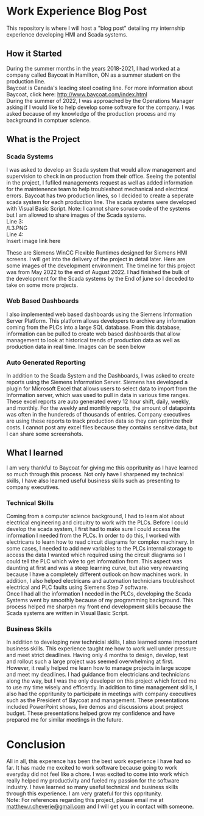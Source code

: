 # Work Experience Blog Post
This repository is where I will host a "blog post" detailing my internship experience developing HMI and Scada systems.

## How it Started
During the summer months in the years 2018-2021, I had worked at a company called Baycoat in Hamilton, ON as a summer student on the production line. <br> 
Baycoat is Canada's leading steel coating line. For more information about Baycoat, click here: http://www.baycoat.com/index.html <br>
During the summer of 2022, I was approached by the Operations Manager asking if I would like to help develop some software for the company. 
I was asked because of my knowledge of the production process and my background in comptuer science. <br> 

## What is the Project
### Scada Systems
I was asked to develop an Scada system that would allow management and supervision to check in on production from their office. 
Seeing the potential in the project, I fufiled managements request as well as added information for the maintenence team to help troubleshoot mechanical and 
electrical errors. Baycoat has two production lines, so I decided to create a seperate scada system for each production line. The scada systems were
developed with Visual Basic Script. Note: I cannot share soruce code of the systems but I am allowed to share images of the Scada systems. <br>
Line 3: <br>
/L3.PNG <br>
Line 4: <br>
Insert image link here <br>

These are Siemens WinCC Flexible Runtimes designed for Siemens HMI screens. I will get into the delivery of the project in detail later. Here are some images 
of the development environment.
The timeline for this project was from May 2022 to the end of August 2022. I had finished the bulk of the development for the Scada systems by the End of june 
so I deceded to take on some more projects. 
### Web Based Dashboards
I also implemented web based dashboards using the Siemens Information Server Platform. This platform allows developers to archive any information coming from the 
PLCs into a large SQL database. From this database, information can be pulled to create web based dashboards that allow management to look at historical trends
of production data as well as production data in real time. Images can be seen below <br>

### Auto Generated Reporting
In addition to the Scada System and the Dashboards, I was asked to create reports using the Siemens Information Server. Siemens has developed a plugin for 
Microsoft Excel that allows users to select data to import from the Information server, which was used to pull in data in various time ranges. These excel reports 
are auto generated every 12 hour shift, daily, weekly, and monthly. For the weekly and monthly reports, the amount of datapoints was often in the hundereds of thousands 
of entries. Company executives are using these reports to track production data so they can optimize their costs. I cannot post any excel files because they contains sensitve
data, but I can share some screenshots.

## What I learned
I am very thankful to Baycoat for giving me this oppritunity as I have learned so much through this process. Not only have I sharpened my technical skills, I have 
also learned useful business skills such as presenting to company executives.
### Technical Skills
Coming from a computer science background, I had to learn alot about electrical engineering and circuitry to work with the PLCs. Before I could develop the scada
system, I first had to make sure I could access the information I needed from the PLCs. In order to do this, I worked with electricans to learn how to read circuit 
diagrams for complex machinery. In some cases, I needed to add new variables to the PLCs internal storage to access the data I wanted which required using the 
circuit diagrams so I could tell the PLC which wire to get information from. This aspect was daunting at first and was a steep learning curve, but also very 
rewarding because I have a completely different outlook on how machines work. In addition, I also helped electricans and automation technicians troubleshoot
electrical and PLC faults using Siemens Step 7 software. <br>
Once I had all the information I needed in the PLCs, developing the Scada Systems went by smoothly because of my programming background. This process helped me 
sharpen my front end development skills because the Scada systems are written in Visual Basic Script. 
### Business Skills 
In addition to developing new technicial skills, I also learned some important business skills. This experience taught me how to work well under pressure and meet strict deadlines.
Having only 4 months to design, develop, test and rollout such a large project was seemed overwhelming at first. However, it really helped me learn how to manage
projects in large scope and meet my deadlines. I had guidance from electricians and technicians along the way, but I was the only developer on this project which 
forced me to use my time wisely and efficently. In addition to time management skills, I also had the oppritunity to participate in meetings with company executives 
such as the President of Baycoat and management. These presentations included PowerPoint shows, live demos and discussions about project budget. These
presentations helped grow my confidence and have prepared me for similar meetings in the future. 
# Conclusion
All in all, this experence has been the best work experience I have had so far. It has made me excited to work software because going to work everyday did not 
feel like a chore. I was excited to come into work which really helped my productivity and fueled my passion for the software industry. I have learned so many 
useful technical and business skills through this experience. I am very grateful for this oppritunity. <br>
Note: For references regarding this project, please email me at matthew.r.cheverie@gmail.com and I will get you in contact with someone.
